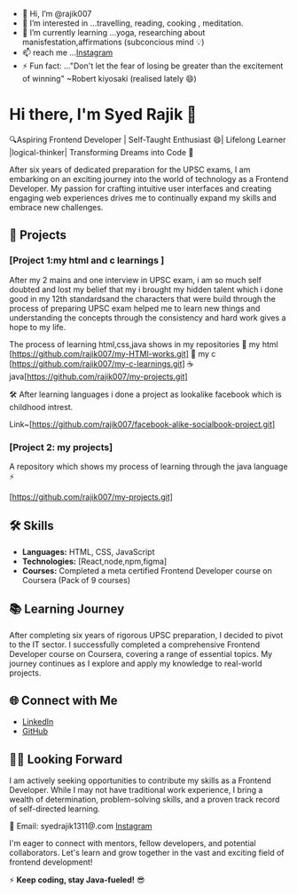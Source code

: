 - 👋 Hi, I’m @rajik007
- 👀 I’m interested in ...travelling, reading, cooking , meditation.
- 🌱 I’m currently learning ...yoga, researching about manisfestation,affirmations (subconcious mind 💡)
- 📫  reach me ...[Instagram](https://www.instagram.com/rajik_verve/)
- ⚡ Fun fact: ..."Don't let the fear of losing be greater than the excitement of winning"  ~Robert kiyosaki (realised lately 😄)

# Hi there, I'm Syed Rajik 👋

🔍Aspiring Frontend Developer | Self-Taught Enthusiast  😄| Lifelong Learner |logical-thinker| Transforming Dreams into Code 🚀

After six years of dedicated preparation for the UPSC exams, I am embarking on an exciting journey into the world of technology as a Frontend Developer. My passion for crafting intuitive user interfaces and creating engaging web experiences drives me to continually expand my skills and embrace new challenges.

## 🚀 Projects

### [Project 1:my html and c learnings  ]

After my 2 mains and one interview in UPSC exam, i am so much self doubted and lost my belief that my i brought  my hidden talent which i done good in my 12th standardsand the characters that were build through the process of preparing UPSC exam helped me to learn new things and understanding the concepts through the consistency and hard work gives a hope to my life. 

 The process of learning html,css,java  shows in my repositories 
 🧠 my html [https://github.com/rajik007/my-HTMl-works.git]
🎨 my c [https://github.com/rajik007/my-c-learnings.git]
 ☕ java[https://github.com/rajik007/my-projects.git]

🛠 After learning languages i done a project as  lookalike facebook which is childhood intrest.

  Link~[https://github.com/rajik007/facebook-alike-socialbook-project.git]

### [Project 2: my projects]

A repository which shows my process of learning through the java language  ⚡

[https://github.com/rajik007/my-projects.git]

## 🛠️ Skills

- **Languages:** HTML, CSS, JavaScript
- **Technologies:** [React,node,npm,figma]
- **Courses:** Completed a meta certified  Frontend Developer course on Coursera (Pack of 9 courses)

## 📚 Learning Journey

After completing six years of rigorous UPSC preparation, I decided to pivot to the IT sector. I successfully completed a comprehensive Frontend Developer course on Coursera, covering a range of essential topics. My journey continues as I explore and apply my knowledge to real-world projects.

## 🌐 Connect with Me

- [LinkedIn](www.linkedin.com/in/syed-rajik)
- [GitHub](https://github.com/rajik007)
  


## 👨‍💻 Looking Forward

I am actively seeking opportunities to contribute my skills as a Frontend Developer. While I may not have traditional work experience, I bring a wealth of determination, problem-solving skills, and a proven track record of self-directed learning.

📧 Email: syedrajik1311@.com
[Instagram](https://www.instagram.com/rajik_verve/)

I'm eager to connect with mentors, fellow developers, and potential collaborators. Let's learn and grow together in the vast and exciting field of frontend development!

⚡ **Keep coding, stay Java-fueled!** 😎
<!---
rajik007/rajik007 is a ✨ special ✨ repository because its `README.md` (this file) appears on your GitHub profile.
You can click the Preview link to take a look at your changes.
--->
